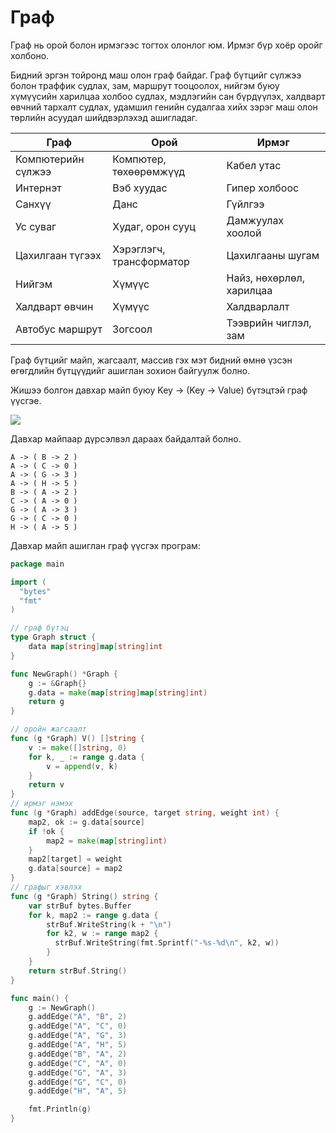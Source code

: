 # Граф

Граф нь орой болон ирмэгээс тогтох олонлог юм. Ирмэг бүр хоёр оройг холбоно.

Бидний эргэн тойронд маш олон граф байдаг. Граф бүтцийг сүлжээ болон траффик судлах, зам, маршрут тооцоолох, нийгэм буюу хүмүүсийн харилцаа холбоо судлах, мэдлэгийн сан бүрдүүлэх, халдварт өвчний тархалт судлах, удамшил генийн судалгаа хийх зэрэг маш олон төрлийн асуудал шийдвэрлэхэд ашигладаг.

|Граф|Орой|Ирмэг|
|--|--|--|
|Компютерийн сүлжээ|Компютер, төхөөрөмжүүд|Кабел утас|
|Интернэт|Вэб хуудас|Гипер холбоос|
|Санхүү|Данс|Гүйлгээ|
|Ус суваг|Худаг, орон сууц|Дамжуулах хоолой|
|Цахилгаан түгээх|Хэрэглэгч, трансформатор|Цахилгааны шугам|
|Нийгэм|Хүмүүс|Найз, нөхөрлөл, харилцаа|
|Халдварт өвчин|Хүмүүс|Халдварлалт|
|Автобус маршрут|Зогсоол|Тээврийн чиглэл, зам|

Граф бүтцийг майп, жагсаалт, массив гэх мэт бидний өмнө үзсэн өгөгдлийн бүтцүүдийг ашиглан зохион байгуулж болно.

Жишээ болгон давхар майп буюу Key → (Key → Value) бүтэцтэй граф үүсгэе.

![](res/graph_sample.svg)

Давхар майпаар дүрсэлвэл дараах байдалтай болно.

```
A -> ( B -> 2 )
A -> ( C -> 0 )
A -> ( G -> 3 )
A -> ( H -> 5 )
B -> ( A -> 2 )
C -> ( A -> 0 )
G -> ( A -> 3 )
G -> ( C -> 0 )
H -> ( A -> 5 )
```

Давхар майп ашиглан граф үүсгэх програм:

```go
package main

import (
  "bytes"
  "fmt"
)

// граф бүтэц
type Graph struct {
	data map[string]map[string]int
}

func NewGraph() *Graph {
	g := &Graph{}
	g.data = make(map[string]map[string]int)
	return g
}

// оройн жагсаалт
func (g *Graph) V() []string {
	v := make([]string, 0)
	for k, _ := range g.data {
		v = append(v, k)
	}
	return v
}
// ирмэг нэмэх
func (g *Graph) addEdge(source, target string, weight int) {
	map2, ok := g.data[source]
	if !ok {
		map2 = make(map[string]int)
	}
	map2[target] = weight
	g.data[source] = map2
}
// графыг хэвлэх
func (g *Graph) String() string {
	var strBuf bytes.Buffer
	for k, map2 := range g.data {
		strBuf.WriteString(k + "\n")
		for k2, w := range map2 {
		  strBuf.WriteString(fmt.Sprintf("-%s-%d\n", k2, w))
		}
	}
	return strBuf.String()
}

func main() {
	g := NewGraph()
	g.addEdge("A", "B", 2)
	g.addEdge("A", "C", 0)
	g.addEdge("A", "G", 3)
	g.addEdge("A", "H", 5)
	g.addEdge("B", "A", 2)
	g.addEdge("C", "A", 0)
	g.addEdge("G", "A", 3)
	g.addEdge("G", "C", 0)
	g.addEdge("H", "A", 5)

	fmt.Println(g)
}
```
